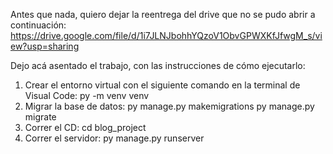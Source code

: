 Antes que nada, quiero dejar la reentrega del drive que no se pudo abrir a continuación: https://drive.google.com/file/d/1i7JLNJbohhYQzoV1ObvGPWXKfJfwgM_s/view?usp=sharing

Dejo acá asentado el trabajo, con las instrucciones de cómo ejecutarlo: 
1. Crear el entorno virtual con el siguiente comando en la terminal de Visual Code: py -m venv venv
2. Migrar la base de datos:
   py  manage.py makemigrations
   py manage.py migrate
3. Correr el CD:  cd blog_project
4. Correr el servidor: py manage.py runserver

